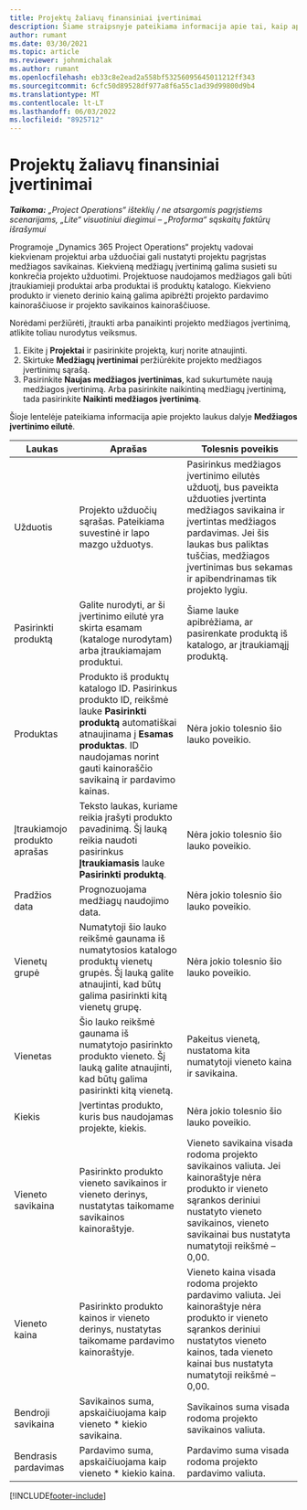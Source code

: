 ```yaml
---
title: Projektų žaliavų finansiniai įvertinimai
description: Šiame straipsnyje pateikiama informacija apie tai, kaip apibrėžti arba įvertinti projektu pagrįstas medžiagas.
author: rumant
ms.date: 03/30/2021
ms.topic: article
ms.reviewer: johnmichalak
ms.author: rumant
ms.openlocfilehash: eb33c8e2ead2a558bf53256095645011212ff343
ms.sourcegitcommit: 6cfc50d89528df977a8f6a55c1ad39d99800d9b4
ms.translationtype: MT
ms.contentlocale: lt-LT
ms.lasthandoff: 06/03/2022
ms.locfileid: "8925712"
---
```

# <a name="financial-estimates-for-materials-on-projects"></a>Projektų žaliavų finansiniai įvertinimai

_**Taikoma:** „Project Operations“ išteklių / ne atsargomis pagrįstiems scenarijams, „Lite“ visuotiniui diegimui – „Proforma“ sąskaitų faktūrų išrašymui_

Programoje „Dynamics 365 Project Operations“ projektų vadovai kiekvienam projektui arba užduočiai gali nustatyti projektu pagrįstas medžiagos savikainas. Kiekvieną medžiagų įvertinimą galima susieti su konkrečia projekto užduotimi. Projektuose naudojamos medžiagos gali būti įtraukiamieji produktai arba produktai iš produktų katalogo. Kiekvieno produkto ir vieneto derinio kainą galima apibrėžti projekto pardavimo kainoraščiuose ir projekto savikainos kainoraščiuose.  

Norėdami peržiūrėti, įtraukti arba panaikinti projekto medžiagos įvertinimą, atlikite toliau nurodytus veiksmus.

1. Eikite į **Projektai** ir pasirinkite projektą, kurį norite atnaujinti.
2. Skirtuke **Medžiagų įvertinimai** peržiūrėkite projekto medžiagos įvertinimų sąrašą.
3. Pasirinkite **Naujas medžiagos įvertinimas**, kad sukurtumėte naują medžiagos įvertinimą. Arba pasirinkite naikintiną medžiagų įvertinimą, tada pasirinkite **Naikinti medžiagos įvertinimą**.

Šioje lentelėje pateikiama informacija apie projekto laukus dalyje **Medžiagos įvertinimo eilutė**. 

| **Laukas** | **Aprašas** | **Tolesnis poveikis** |
| --- | --- | --- |
| Užduotis | Projekto užduočių sąrašas. Pateikiama suvestinė ir lapo mazgo užduotys. | Pasirinkus medžiagos įvertinimo eilutės užduotį, bus paveikta užduoties įvertinta medžiagos savikaina ir įvertintas medžiagos pardavimas. Jei šis laukas bus paliktas tuščias, medžiagos įvertinimas bus sekamas ir apibendrinamas tik projekto lygiu. |
| Pasirinkti produktą |  Galite nurodyti, ar ši įvertinimo eilutė yra skirta esamam (kataloge nurodytam) arba įtraukiamajam produktui. | Šiame lauke apibrėžiama, ar pasirenkate produktą iš katalogo, ar įtraukiamąjį produktą. |
| Produktas | Produkto iš produktų katalogo ID. Pasirinkus produkto ID, reikšmė lauke **Pasirinkti produktą** automatiškai atnaujinama į **Esamas produktas**. ID naudojamas norint gauti kainoraščio savikainą ir pardavimo kainas. | Nėra jokio tolesnio šio lauko poveikio. |
| Įtraukiamojo produkto aprašas | Teksto laukas, kuriame reikia įrašyti produkto pavadinimą. Šį lauką reikia naudoti pasirinkus **Įtraukiamasis** lauke **Pasirinkti produktą**.| Nėra jokio tolesnio šio lauko poveikio. |
| Pradžios data | Prognozuojama medžiagų naudojimo data. | Nėra jokio tolesnio šio lauko poveikio. |
| Vienetų grupė | Numatytoji šio lauko reikšmė gaunama iš numatytosios katalogo produktų vienetų grupės. Šį lauką galite atnaujinti, kad būtų galima pasirinkti kitą vienetų grupę. | Nėra jokio tolesnio šio lauko poveikio. |
| Vienetas | Šio lauko reikšmė gaunama iš numatytojo pasirinkto produkto vieneto. Šį lauką galite atnaujinti, kad būtų galima pasirinkti kitą vienetą. | Pakeitus vienetą, nustatoma kita numatytoji vieneto kaina ir savikaina. |
| Kiekis | Įvertintas produkto, kuris bus naudojamas projekte, kiekis. | Nėra jokio tolesnio šio lauko poveikio. |
| Vieneto savikaina | Pasirinkto produkto vieneto savikainos ir vieneto derinys, nustatytas taikomame savikainos kainoraštyje. | Vieneto savikaina visada rodoma projekto savikainos valiuta. Jei kainoraštyje nėra produkto ir vieneto sąrankos deriniui nustatyto vieneto savikainos, vieneto savikainai bus nustatyta numatytoji reikšmė – 0,00. |
| Vieneto kaina | Pasirinkto produkto kainos ir vieneto derinys, nustatytas taikomame pardavimo kainoraštyje. | Vieneto kaina visada rodoma projekto pardavimo valiuta. Jei kainoraštyje nėra produkto ir vieneto sąrankos deriniui nustatytos vieneto kainos, tada vieneto kainai bus nustatyta numatytoji reikšmė – 0,00.|
| Bendroji savikaina | Savikainos suma, apskaičiuojama kaip vieneto \* kiekio savikaina.| Savikainos suma visada rodoma projekto savikainos valiuta. |
| Bendrasis pardavimas | Pardavimo suma, apskaičiuojama kaip vieneto \* kiekio kaina. | Pardavimo suma visada rodoma projekto pardavimo valiuta. |


[!INCLUDE[footer-include](../includes/footer-banner.md)]
